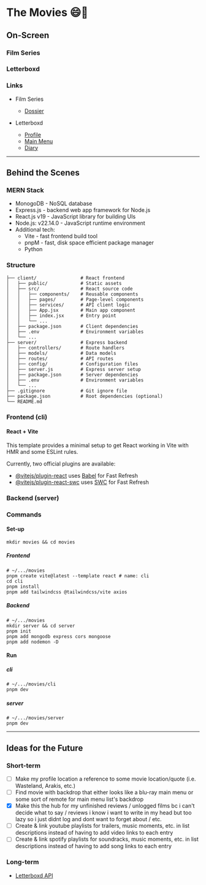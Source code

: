 # The Movies :smile::popcorn:

## On-Screen

### Film Series

### Letterboxd

### Links

- Film Series
  - [Dossier](https://docs.google.com/document/d/1dl00sQH2cXBExBTZp5KaAWoJ_r9gFSnaCfZxn-lVTEM/edit?usp=sharing)

- Letterboxd
  - [Profile](https://letterboxd.com/michaelbeebe)
  - [Main Menu](https://letterboxd.com/michaelbeebe/list/main-menu/detail)
  - [Diary](https://letterboxd.com/michaelbeebe/films/diary)

---

## Behind the Scenes

### MERN Stack

- MonogoDB - NoSQL database
- Express.js - backend web app framework for Node.js
- React.js v19 - JavaScript library for building UIs
- Node.js: v22.14.0 - JavaScript runtime environment
- Additional tech:
  - Vite - fast frontend build tool
  - pnpM - fast, disk space efficient package manager
  - Python

### Structure

```shell
├── client/                # React frontend
│   ├── public/            # Static assets
│   ├── src/               # React source code
│   │   ├── components/    # Reusable components
│   │   ├── pages/         # Page-level components
│   │   ├── services/      # API client logic
│   │   ├── App.jsx        # Main app component
│   │   ├── index.jsx      # Entry point
│   │   └── ...
│   ├── package.json       # Client dependencies
│   ├── .env               # Environment variables
│   └── ...
├── server/                # Express backend
│   ├── controllers/       # Route handlers
│   ├── models/            # Data models
│   ├── routes/            # API routes
│   ├── config/            # Configuration files
│   ├── server.js          # Express server setup
│   ├── package.json       # Server dependencies
│   ├── .env               # Environment variables
│   └── ...
├── .gitignore             # Git ignore file
├── package.json           # Root dependencies (optional)
└── README.md
```

### Frontend (cli)

#### React + Vite

This template provides a minimal setup to get React working in Vite with HMR and some ESLint rules.

Currently, two official plugins are available:

- [@vitejs/plugin-react](https://github.com/vitejs/vite-plugin-react/blob/main/packages/plugin-react/README.md) uses [Babel](https://babeljs.io/) for Fast Refresh
- [@vitejs/plugin-react-swc](https://github.com/vitejs/vite-plugin-react-swc) uses [SWC](https://swc.rs/) for Fast Refresh

### Backend (server)

### Commands

#### Set-up

```shell
mkdir movies && cd movies
```

##### Frontend

```shell
# ~/.../movies
pnpm create vite@latest --template react # name: cli
cd cli
pnpm install
pnpm add tailwindcss @tailwindcss/vite axios
```

##### Backend

```shell
# ~/.../movies
mkdir server && cd server
pnpm init
pnpm add mongodb express cors mongoose
pnpm add nodemon -D
```

#### Run

##### cli

```shell
# ~/.../movies/cli
pnpm dev
```

##### server

```shell
# ~/.../movies/server
pnpm dev
```

---

## Ideas for the Future

### Short-term

- [ ] Make my profile location a reference to some movie location/quote (i.e. Wasteland, Arakis, etc.)
- [ ] Find movie with backdrop that either looks like a blu-ray main menu or some sort of remote for main menu list's backdrop
- [x] Make this the hub for my unfinished reviews / unlogged films bc i can't decide what to say / reviews i know i want to write in my head but too lazy so i just didnt log and dont want to forget about / etc.
- [ ] Create & link youtube playlists for trailers, music moments, etc. in list descriptions instead of having to add video links to each entry
- [ ] Create & link spotify playlists for soundracks, music moments, etc. in list descriptions instead of having to add song links to each entry

### Long-term

- [Letterboxd API](https://api-docs.letterboxd.com)
